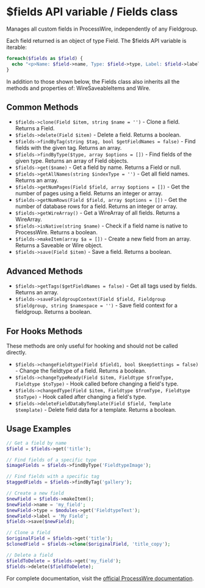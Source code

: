 # $fields API variable / Fields class

Manages all custom fields in ProcessWire, independently of any Fieldgroup.

Each field returned is an object of type Field. The $fields API variable is iterable:

```php
foreach($fields as $field) {
  echo "<p>Name: $field->name, Type: $field->type, Label: $field->label</p>";
}
```

In addition to those shown below, the Fields class also inherits all the methods and properties of: WireSaveableItems and Wire.

## Common Methods

- `$fields->clone(Field $item, string $name = '')` - Clone a field. Returns a Field.
- `$fields->delete(Field $item)` - Delete a field. Returns a boolean.
- `$fields->findByTag(string $tag, bool $getFieldNames = false)` - Find fields with the given tag. Returns an array.
- `$fields->findByType($type, array $options = [])` - Find fields of the given type. Returns an array of Field objects.
- `$fields->get($name)` - Get a field by name. Returns a Field or null.
- `$fields->getAllNames(string $indexType = '')` - Get all field names. Returns an array.
- `$fields->getNumPages(Field $field, array $options = [])` - Get the number of pages using a field. Returns an integer or array.
- `$fields->getNumRows(Field $field, array $options = [])` - Get the number of database rows for a field. Returns an integer or array.
- `$fields->getWireArray()` - Get a WireArray of all fields. Returns a WireArray.
- `$fields->isNative(string $name)` - Check if a field name is native to ProcessWire. Returns a boolean.
- `$fields->makeItem(array $a = [])` - Create a new field from an array. Returns a Saveable or Wire object.
- `$fields->save(Field $item)` - Save a field. Returns a boolean.

## Advanced Methods

- `$fields->getTags($getFieldNames = false)` - Get all tags used by fields. Returns an array.
- `$fields->saveFieldgroupContext(Field $field, Fieldgroup $fieldgroup, string $namespace = '')` - Save field context for a fieldgroup. Returns a boolean.

## For Hooks Methods

These methods are only useful for hooking and should not be called directly.

- `$fields->changeFieldtype(Field $field1, bool $keepSettings = false)` - Change the fieldtype of a field. Returns a boolean.
- `$fields->changeTypeReady(Field $item, Fieldtype $fromType, Fieldtype $toType)` - Hook called before changing a field's type.
- `$fields->changedType(Field $item, Fieldtype $fromType, Fieldtype $toType)` - Hook called after changing a field's type.
- `$fields->deleteFieldDataByTemplate(Field $field, Template $template)` - Delete field data for a template. Returns a boolean.

## Usage Examples

```php
// Get a field by name
$field = $fields->get('title');

// Find fields of a specific type
$imageFields = $fields->findByType('FieldtypeImage');

// Find fields with a specific tag
$taggedFields = $fields->findByTag('gallery');

// Create a new field
$newField = $fields->makeItem();
$newField->name = 'my_field';
$newField->type = $modules->get('FieldtypeText');
$newField->label = 'My Field';
$fields->save($newField);

// Clone a field
$originalField = $fields->get('title');
$clonedField = $fields->clone($originalField, 'title_copy');

// Delete a field
$fieldToDelete = $fields->get('my_field');
$fields->delete($fieldToDelete);
```

For complete documentation, visit the [official ProcessWire documentation](https://processwire.com/api/ref/fields/).
